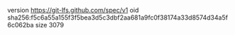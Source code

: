 version https://git-lfs.github.com/spec/v1
oid sha256:f5c6a55a155f3f5bea3d5c3dbf2aa681a9fc0f38174a33d8574d34a5f6c062ba
size 3079
